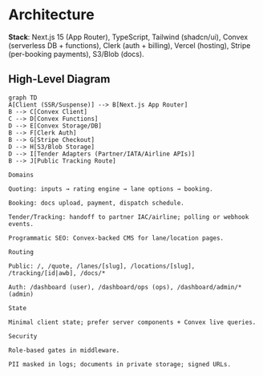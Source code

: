 # Architecture

**Stack**: Next.js 15 (App Router), TypeScript, Tailwind (shadcn/ui), Convex (serverless DB + functions), Clerk (auth + billing), Vercel (hosting), Stripe (per-booking payments), S3/Blob (docs).

## High-Level Diagram

```mermaid
graph TD
A[Client (SSR/Suspense)] --> B[Next.js App Router]
B --> C[Convex Client]
C --> D[Convex Functions]
D --> E[Convex Storage/DB]
B --> F[Clerk Auth]
B --> G[Stripe Checkout]
D --> H[S3/Blob Storage]
D --> I[Tender Adapters (Partner/IATA/Airline APIs)]
B --> J[Public Tracking Route]

Domains

Quoting: inputs → rating engine → lane options → booking.

Booking: docs upload, payment, dispatch schedule.

Tender/Tracking: handoff to partner IAC/airline; polling or webhook events.

Programmatic SEO: Convex-backed CMS for lane/location pages.

Routing

Public: /, /quote, /lanes/[slug], /locations/[slug], /tracking/[id|awb], /docs/*

Auth: /dashboard (user), /dashboard/ops (ops), /dashboard/admin/* (admin)

State

Minimal client state; prefer server components + Convex live queries.

Security

Role-based gates in middleware.

PII masked in logs; documents in private storage; signed URLs.
